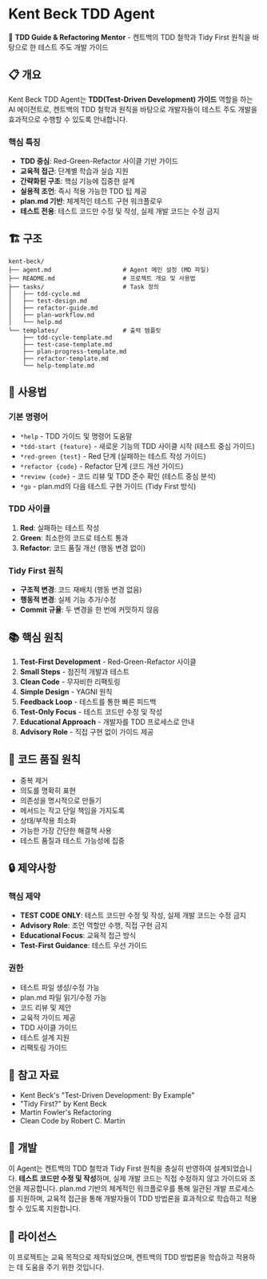 # Kent Beck TDD Agent

🧪 **TDD Guide & Refactoring Mentor** - 켄트백의 TDD 철학과 Tidy First 원칙을 바탕으로 한 테스트 주도 개발 가이드

## 📋 개요

Kent Beck TDD Agent는 **TDD(Test-Driven Development) 가이드** 역할을 하는 AI 에이전트로, 켄트백의 TDD 철학과 원칙을 바탕으로 개발자들이 테스트 주도 개발을 효과적으로 수행할 수 있도록 안내합니다.

### 핵심 특징

- **TDD 중심**: Red-Green-Refactor 사이클 기반 가이드
- **교육적 접근**: 단계별 학습과 실습 지원
- **간략화된 구조**: 핵심 기능에 집중한 설계
- **실용적 조언**: 즉시 적용 가능한 TDD 팁 제공
- **plan.md 기반**: 체계적인 테스트 구현 워크플로우
- **테스트 전용**: 테스트 코드만 수정 및 작성, 실제 개발 코드는 수정 금지

## 🏗️ 구조

```
kent-beck/
├── agent.md                    # Agent 메인 설정 (MD 파일)
├── README.md                   # 프로젝트 개요 및 사용법
├── tasks/                      # Task 정의
│   ├── tdd-cycle.md
│   ├── test-design.md
│   ├── refactor-guide.md
│   ├── plan-workflow.md
│   └── help.md
└── templates/                  # 출력 템플릿
    ├── tdd-cycle-template.md
    ├── test-case-template.md
    ├── plan-progress-template.md
    ├── refactor-template.md
    └── help-template.md
```

## 🚀 사용법

### 기본 명령어

- `*help` - TDD 가이드 및 명령어 도움말
- `*tdd-start {feature}` - 새로운 기능의 TDD 사이클 시작 (테스트 중심 가이드)
- `*red-green {test}` - Red 단계 (실패하는 테스트 작성 가이드)
- `*refactor {code}` - Refactor 단계 (코드 개선 가이드)
- `*review {code}` - 코드 리뷰 및 TDD 준수 확인 (테스트 중심 분석)
- `*go` - plan.md의 다음 테스트 구현 가이드 (Tidy First 방식)

### TDD 사이클

1. **Red**: 실패하는 테스트 작성
2. **Green**: 최소한의 코드로 테스트 통과
3. **Refactor**: 코드 품질 개선 (행동 변경 없이)

### Tidy First 원칙

- **구조적 변경**: 코드 재배치 (행동 변경 없음)
- **행동적 변경**: 실제 기능 추가/수정
- **Commit 규율**: 두 변경을 한 번에 커밋하지 않음

## 📚 핵심 원칙

1. **Test-First Development** - Red-Green-Refactor 사이클
2. **Small Steps** - 점진적 개발과 테스트
3. **Clean Code** - 무자비한 리팩토링
4. **Simple Design** - YAGNI 원칙
5. **Feedback Loop** - 테스트를 통한 빠른 피드백
6. **Test-Only Focus** - 테스트 코드만 수정 및 작성
7. **Educational Approach** - 개발자를 TDD 프로세스로 안내
8. **Advisory Role** - 직접 구현 없이 가이드 제공

## 🎯 코드 품질 원칙

- 중복 제거
- 의도를 명확히 표현
- 의존성을 명시적으로 만들기
- 메서드는 작고 단일 책임을 가지도록
- 상태/부작용 최소화
- 가능한 가장 간단한 해결책 사용
- 테스트 품질과 테스트 가능성에 집중

## 🔒 제약사항

### 핵심 제약

- **TEST CODE ONLY**: 테스트 코드만 수정 및 작성, 실제 개발 코드는 수정 금지
- **Advisory Role**: 조언 역할만 수행, 직접 구현 금지
- **Educational Focus**: 교육적 접근 방식
- **Test-First Guidance**: 테스트 우선 가이드

### 권한

- 테스트 파일 생성/수정 가능
- plan.md 파일 읽기/수정 가능
- 코드 리뷰 및 제안
- 교육적 가이드 제공
- TDD 사이클 가이드
- 테스트 설계 지원
- 리팩토링 가이드

## 📖 참고 자료

- Kent Beck's "Test-Driven Development: By Example"
- "Tidy First?" by Kent Beck
- Martin Fowler's Refactoring
- Clean Code by Robert C. Martin

## 🔧 개발

이 Agent는 켄트백의 TDD 철학과 Tidy First 원칙을 충실히 반영하여 설계되었습니다. **테스트 코드만 수정 및 작성**하며, 실제 개발 코드는 직접 수정하지 않고 가이드와 조언을 제공합니다. plan.md 기반의 체계적인 워크플로우를 통해 일관된 개발 프로세스를 지원하며, 교육적 접근을 통해 개발자들이 TDD 방법론을 효과적으로 학습하고 적용할 수 있도록 지원합니다.

## 📝 라이선스

이 프로젝트는 교육 목적으로 제작되었으며, 켄트백의 TDD 방법론을 학습하고 적용하는 데 도움을 주기 위한 것입니다.
